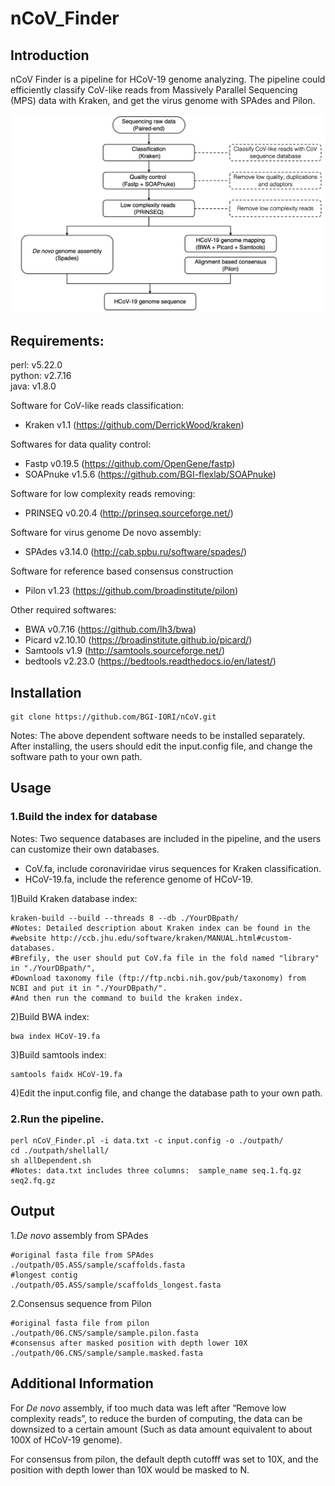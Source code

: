 # nCoV_Finder

## Introduction
nCoV Finder is a pipeline for HCoV-19 genome analyzing. The pipeline could  efficiently classify CoV-like reads from Massively Parallel Sequencing (MPS) data with Kraken, and get the virus genome with SPAdes and Pilon.

![Image](https://github.com/BGI-IORI/nCoV/blob/master/Image.png)

## Requirements:
perl: v5.22.0  
python: v2.7.16   
java: v1.8.0  

Software for CoV-like reads classification:  
* Kraken v1.1 (https://github.com/DerrickWood/kraken)  

Softwares for data quality control:  
* Fastp v0.19.5 (https://github.com/OpenGene/fastp)
* SOAPnuke v1.5.6 (https://github.com/BGI-flexlab/SOAPnuke)  

Software for low complexity reads removing:
* PRINSEQ v0.20.4 (http://prinseq.sourceforge.net/)  

Software for virus genome De novo assembly:  
* SPAdes v3.14.0 (http://cab.spbu.ru/software/spades/)  

Software for reference based consensus construction
* Pilon v1.23 (https://github.com/broadinstitute/pilon)  

Other required softwares:  
* BWA v0.7.16 (https://github.com/lh3/bwa)
* Picard v2.10.10 (https://broadinstitute.github.io/picard/)
* Samtools v1.9 (http://samtools.sourceforge.net/)
* bedtools v2.23.0 (https://bedtools.readthedocs.io/en/latest/)

## Installation
```
git clone https://github.com/BGI-IORI/nCoV.git
```
Notes: The above dependent software needs to be installed separately. After installing, the users should edit the input.config file, and change the software path to your own path.


## Usage
### 1.Build the index for database
Notes: Two sequence databases are included in the pipeline, and the users can customize their own databases. 
* CoV.fa, include coronaviridae virus sequences for Kraken classification. 
* HCoV-19.fa, include the reference genome of HCoV-19.  

1)Build Kraken database index:
```
kraken-build --build --threads 8 --db ./YourDBpath/ 
#Notes: Detailed description about Kraken index can be found in the 
#website http://ccb.jhu.edu/software/kraken/MANUAL.html#custom-databases.
#Brefily, the user should put CoV.fa file in the fold named "library" in "./YourDBpath/",  
#Download taxonomy file (ftp://ftp.ncbi.nih.gov/pub/taxonomy) from NCBI and put it in "./YourDBpath/".
#And then run the command to build the kraken index.
```
2)Build BWA index:
```
bwa index HCoV-19.fa
```
3)Build samtools index:
```
samtools faidx HCoV-19.fa
```
4)Edit the input.config file, and change the database path to your own path.

### 2.Run the pipeline.
```
perl nCoV_Finder.pl -i data.txt -c input.config -o ./outpath/
cd ./outpath/shellall/
sh allDependent.sh
#Notes: data.txt includes three columns:  sample_name seq.1.fq.gz seq2.fq.gz
```
## Output
1.*De novo* assembly from SPAdes
```
#original fasta file from SPAdes
./outpath/05.ASS/sample/scaffolds.fasta   
#longest contig
./outpath/05.ASS/sample/scaffolds_longest.fasta 
```
2.Consensus sequence from Pilon
```
#original fasta file from pilon
./outpath/06.CNS/sample/sample.pilon.fasta 
#consensus after masked position with depth lower 10X
./outpath/06.CNS/sample/sample.masked.fasta
```
## Additional Information
For *De novo* assembly, if too much data was left after “Remove low complexity reads”, to reduce the burden of computing, the data can be downsized to a certain amount (Such as data amount equivalent to about 100X of HCoV-19 genome).

For consensus from pilon, the default depth cutofff was set to 10X, and the position with depth lower than 10X would be masked to N.
